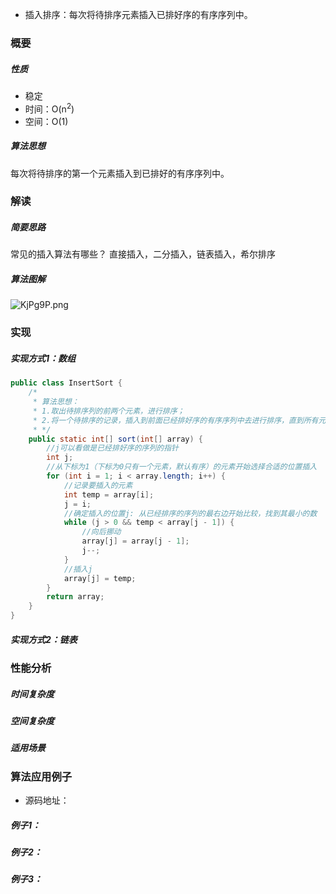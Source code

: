 - 插入排序：每次将待排序元素插入已排好序的有序序列中。
### 概要
##### 性质
- 稳定
- 时间：O(n<sup>2</sup>)
- 空间：O(1)
##### 算法思想
每次将待排序的第一个元素插入到已排好的有序序列中。
### 解读
##### 简要思路
常见的插入算法有哪些？ 直接插入，二分插入，链表插入，希尔排序
##### 算法图解
![KjPg9P.png](https://s2.ax1x.com/2019/11/03/KjPg9P.png)
### 实现
##### 实现方式1：数组
```java
public class InsertSort {
    /*
     * 算法思想：
     * 1.取出待排序列的前两个元素，进行排序；
     * 2.将一个待排序的记录，插入到前面已经排好序的有序序列中去进行排序，直到所有元素插完为止。
     * */
    public static int[] sort(int[] array) {
        //j可以看做是已经排好序的序列的指针
        int j;
        //从下标为1（下标为0只有一个元素，默认有序）的元素开始选择合适的位置插入
        for (int i = 1; i < array.length; i++) {
            //记录要插入的元素
            int temp = array[i];
            j = i;
            //确定插入的位置j: 从已经排序的序列的最右边开始比较，找到其最小的数
            while (j > 0 && temp < array[j - 1]) {
                //向后挪动
                array[j] = array[j - 1];
                j--;
            }
            //插入j
            array[j] = temp;
        }
        return array;
    }
}
```
##### 实现方式2：链表

### 性能分析

##### 时间复杂度
##### 空间复杂度
##### 适用场景

### 算法应用例子
- 源码地址：
##### 例子1：
##### 例子2：
##### 例子3：
